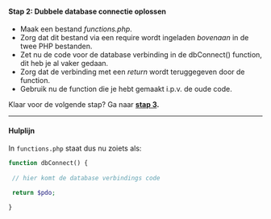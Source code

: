 #### Stap 2: Dubbele database connectie oplossen
- Maak een bestand *functions.php*.
- Zorg dat dit bestand via een require wordt ingeladen *bovenaan* in de twee PHP bestanden.
- Zet nu de code voor de database verbinding in de dbConnect() function, dit heb je al vaker gedaan.
- Zorg dat de verbinding met een *return* wordt teruggegeven door de function.
- Gebruik nu de function die je hebt gemaakt i.p.v. de oude code.

Klaar voor de volgende stap? Ga naar **[stap 3](Stap3.md).**

---
#### Hulplijn

In `functions.php` staat dus nu zoiets als:

```php
function dbConnect() {
 
 // hier komt de database verbindings code

 return $pdo;

}
```
